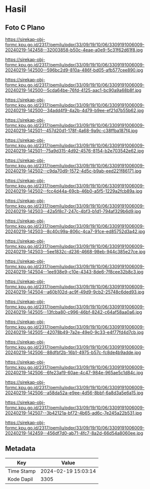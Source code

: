 # Hasil

## Foto C Plano

https://sirekap-obj-formc.kpu.go.id/2317/pemilu/pdpr/33/09/19/10/06/3309191006009-20240219-142458--32003858-b50c-4eae-a0e9-5c31f62d61f8.jpg

https://sirekap-obj-formc.kpu.go.id/2317/pemilu/pdpr/33/09/19/10/06/3309191006009-20240219-142500--596bc2d9-810a-486f-bd05-afb577cee890.jpg

https://sirekap-obj-formc.kpu.go.id/2317/pemilu/pdpr/33/09/19/10/06/3309191006009-20240219-142500--5cda64be-76fd-4125-aac1-bc90a9a68b8f.jpg

https://sirekap-obj-formc.kpu.go.id/2317/pemilu/pdpr/33/09/19/10/06/3309191006009-20240219-142500--34add4f9-4a2b-4d79-b9ee-ef21d7b55b62.jpg

https://sirekap-obj-formc.kpu.go.id/2317/pemilu/pdpr/33/09/19/10/06/3309191006009-20240219-142501--457d20d1-178f-4a68-9a9c-c38ffba187f4.jpg

https://sirekap-obj-formc.kpu.go.id/2317/pemilu/pdpr/33/09/19/10/06/3309191006009-20240219-142501--75a9d315-4d92-4576-8154-b2e703542e62.jpg

https://sirekap-obj-formc.kpu.go.id/2317/pemilu/pdpr/33/09/19/10/06/3309191006009-20240219-142502--c9da70d9-1572-4d5c-b9ab-eed221f86171.jpg

https://sirekap-obj-formc.kpu.go.id/2317/pemilu/pdpr/33/09/19/10/06/3309191006009-20240219-142502--fcc4d44a-69cb-46b0-a5f5-1229a2fcb89a.jpg

https://sirekap-obj-formc.kpu.go.id/2317/pemilu/pdpr/33/09/19/10/06/3309191006009-20240219-142503--42a5f8c7-247c-4bf3-b1d1-794af329b6d9.jpg

https://sirekap-obj-formc.kpu.go.id/2317/pemilu/pdpr/33/09/19/10/06/3309191006009-20240219-142503--8c40c99a-806c-4ca7-91ce-ed85752d3a42.jpg

https://sirekap-obj-formc.kpu.go.id/2317/pemilu/pdpr/33/09/19/10/06/3309191006009-20240219-142503--5ee1832c-d236-4668-98eb-944c385e27ce.jpg

https://sirekap-obj-formc.kpu.go.id/2317/pemilu/pdpr/33/09/19/10/06/3309191006009-20240219-142504--1ee938e9-c10e-4343-8de6-7f8cee32b8c3.jpg

https://sirekap-obj-formc.kpu.go.id/2317/pemilu/pdpr/33/09/19/10/06/3309191006009-20240219-142504--a60b102d-ac9f-49d9-9cb2-25748c6ded93.jpg

https://sirekap-obj-formc.kpu.go.id/2317/pemilu/pdpr/33/09/19/10/06/3309191006009-20240219-142505--13fcba80-c996-46bf-8242-c64af58aa0a6.jpg

https://sirekap-obj-formc.kpu.go.id/2317/pemilu/pdpr/33/09/19/10/06/3309191006009-20240219-142505--42078b49-7a2e-49e0-9c33-e4f77fd4d7cb.jpg

https://sirekap-obj-formc.kpu.go.id/2317/pemilu/pdpr/33/09/19/10/06/3309191006009-20240219-142506--88dfbf2b-16b1-4975-b57c-fc8de4b9adde.jpg

https://sirekap-obj-formc.kpu.go.id/2317/pemilu/pdpr/33/09/19/10/06/3309191006009-20240219-142506--6fe23af9-60ae-4c47-984e-965ae5c1d84c.jpg

https://sirekap-obj-formc.kpu.go.id/2317/pemilu/pdpr/33/09/19/10/06/3309191006009-20240219-142506--a58da52a-e9ee-4d56-8bbf-6a8d3a5e6a15.jpg

https://sirekap-obj-formc.kpu.go.id/2317/pemilu/pdpr/33/09/19/10/06/3309191006009-20240219-142507--3b42121a-bf72-4b65-ad6c-7e245a22b531.jpg

https://sirekap-obj-formc.kpu.go.id/2317/pemilu/pdpr/33/09/19/10/06/3309191006009-20240219-142459--456df7d0-ab71-4fc7-8a2d-66d54a8060ee.jpg


## Metadata

| Key        | Value               |
| ---------- | ------------------- |
| Time Stamp | 2024-02-19 15:03:14 |
| Kode Dapil | 3305                |



